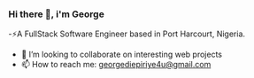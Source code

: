 ### Hi there 👋, i'm George

-⚡A FullStack Software Engineer based in Port Harcourt, Nigeria.
- 👯 I’m looking to collaborate on interesting web projects
- 📫 How to reach me: georgediepiriye4u@gmail.com




